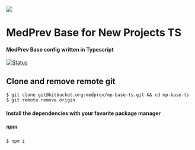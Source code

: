 [![](https://files.medprev.online/images/MedprevBGWhite.jpeg)]()

# MedPrev Base for New Projects TS

#### MedPrev Base config written in Typescript

[![Status](https://img.shields.io/badge/status-started-informational.svg)]()

## Clone and remove remote git

```
$ git clone git@bitbucket.org:medprev/mp-base-ts.git && cd mp-base-ts
$ git remote remove origin
```

#### Install the dependencies with your favorite package manager

##### npm

```sh
$ npm i
```
